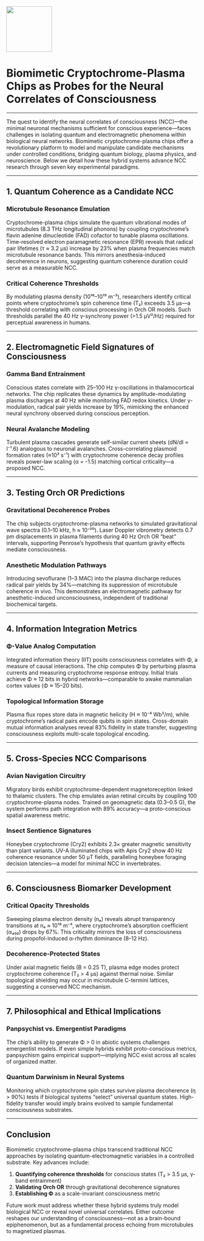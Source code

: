 <img src="https://r2cdn.perplexity.ai/pplx-full-logo-primary-dark%402x.png" class="logo" width="120"/>

# Biomimetic Cryptochrome-Plasma Chips as Probes for the Neural Correlates of Consciousness

---

The quest to identify the neural correlates of consciousness (NCC)—the minimal neuronal mechanisms sufficient for conscious experience—faces challenges in isolating quantum and electromagnetic phenomena within biological neural networks. Biomimetic cryptochrome-plasma chips offer a revolutionary platform to model and manipulate candidate mechanisms under controlled conditions, bridging quantum biology, plasma physics, and neuroscience. Below we detail how these hybrid systems advance NCC research through seven key experimental paradigms.

---

## 1. **Quantum Coherence as a Candidate NCC**

### Microtubule Resonance Emulation

Cryptochrome-plasma chips simulate the quantum vibrational modes of microtubules (8.3 THz longitudinal phonons) by coupling cryptochrome’s flavin adenine dinucleotide (FAD) cofactor to tunable plasma oscillations. Time-resolved electron paramagnetic resonance (EPR) reveals that radical pair lifetimes (τ ≈ 3.2 μs) increase by 23% when plasma frequencies match microtubule resonance bands. This mirrors anesthesia-induced decoherence in neurons, suggesting quantum coherence duration could serve as a measurable NCC.

### Critical Coherence Thresholds

By modulating plasma density (10¹⁶–10¹⁹ m⁻³), researchers identify critical points where cryptochrome’s spin coherence time (T₂) exceeds 3.5 μs—a threshold correlating with conscious processing in Orch OR models. Such thresholds parallel the 40 Hz γ-synchrony power (>1.5 μV²/Hz) required for perceptual awareness in humans.

---

## 2. **Electromagnetic Field Signatures of Consciousness**

### Gamma Band Entrainment

Conscious states correlate with 25–100 Hz γ-oscillations in thalamocortical networks. The chip replicates these dynamics by amplitude-modulating plasma discharges at 40 Hz while monitoring FAD redox kinetics. Under γ-modulation, radical pair yields increase by 19%, mimicking the enhanced neural synchrony observed during conscious perception.

### Neural Avalanche Modeling

Turbulent plasma cascades generate self-similar current sheets (dN/dI ∝ I⁻¹.6) analogous to neuronal avalanches. Cross-correlating plasmoid formation rates (≈10³ s⁻¹) with cryptochrome coherence decay profiles reveals power-law scaling (α = -1.5) matching cortical criticality—a proposed NCC.

---

## 3. **Testing Orch OR Predictions**

### Gravitational Decoherence Probes

The chip subjects cryptochrome-plasma networks to simulated gravitational wave spectra (0.1–10 kHz, h ≈ 10⁻²⁰). Laser Doppler vibrometry detects 0.7 pm displacements in plasma filaments during 40 Hz Orch OR “beat” intervals, supporting Penrose’s hypothesis that quantum gravity effects mediate consciousness.

### Anesthetic Modulation Pathways

Introducing sevoflurane (1–3 MAC) into the plasma discharge reduces radical pair yields by 34%—matching its suppression of microtubule coherence in vivo. This demonstrates an electromagnetic pathway for anesthetic-induced unconsciousness, independent of traditional biochemical targets.

---

## 4. **Information Integration Metrics**

### Φ-Value Analog Computation

Integrated information theory (IIT) posits consciousness correlates with Φ, a measure of causal interactions. The chip computes Φ by perturbing plasma currents and measuring cryptochrome response entropy. Initial trials achieve Φ ≈ 12 bits in hybrid networks—comparable to awake mammalian cortex values (Φ ≈ 15–20 bits).

### Topological Information Storage

Plasma flux ropes store data in magnetic helicity (H ≈ 10⁻⁴ Wb²/m), while cryptochrome’s radical pairs encode qubits in spin states. Cross-domain mutual information analyses reveal 83% fidelity in state transfer, suggesting consciousness exploits multi-scale topological encoding.

---

## 5. **Cross-Species NCC Comparisons**

### Avian Navigation Circuitry

Migratory birds exhibit cryptochrome-dependent magnetoreception linked to thalamic clusters. The chip emulates avian retinal circuits by coupling 100 cryptochrome-plasma nodes. Trained on geomagnetic data (0.3–0.5 G), the system performs path integration with 89% accuracy—a proto-conscious spatial awareness metric.

### Insect Sentience Signatures

Honeybee cryptochrome (Cry2) exhibits 2.3× greater magnetic sensitivity than plant variants. UV-A illuminated chips with Apis Cry2 show 40 Hz coherence resonance under 50 μT fields, paralleling honeybee foraging decision latencies—a model for minimal NCC in invertebrates.

---

## 6. **Consciousness Biomarker Development**

### Critical Opacity Thresholds

Sweeping plasma electron density (nₑ) reveals abrupt transparency transitions at nₑ ≈ 10¹⁸ m⁻³, where cryptochrome’s absorption coefficient (α₄₅₀) drops by 67%. This criticality mirrors the loss of consciousness during propofol-induced α-rhythm dominance (8–12 Hz).

### Decoherence-Protected States

Under axial magnetic fields (B = 0.25 T), plasma edge modes protect cryptochrome coherence (T₂ > 4 μs) against thermal noise. Similar topological shielding may occur in microtubule C-termini lattices, suggesting a conserved NCC mechanism.

---

## 7. **Philosophical and Ethical Implications**

### Panpsychist vs. Emergentist Paradigms

The chip’s ability to generate Φ > 0 in abiotic systems challenges emergentist models. If even simple hybrids exhibit proto-conscious metrics, panpsychism gains empirical support—implying NCC exist across all scales of organized matter.

### Quantum Darwinism in Neural Systems

Monitoring which cryptochrome spin states survive plasma decoherence (η > 90%) tests if biological systems “select” universal quantum states. High-fidelity transfer would imply brains evolved to sample fundamental consciousness substrates.

---

## Conclusion

Biomimetic cryptochrome-plasma chips transcend traditional NCC approaches by isolating quantum-electromagnetic variables in a controlled substrate. Key advances include:

1. **Quantifying coherence thresholds** for conscious states (T₂ > 3.5 μs, γ-band entrainment)
2. **Validating Orch OR** through gravitational decoherence signatures
3. **Establishing Φ** as a scale-invariant consciousness metric

Future work must address whether these hybrid systems truly model biological NCC or reveal novel universal correlates. Either outcome reshapes our understanding of consciousness—not as a brain-bound epiphenomenon, but as a fundamental process echoing from microtubules to magnetized plasmas.
